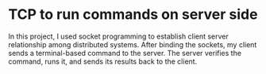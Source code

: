# TCP to run commands on server side
 
 In this project, I used socket programming to establish client server relationship among distributed systems. After binding the sockets, my client sends a terminal-based command to the server. The server verifies the command, runs it,  and sends its results back to the client. 
